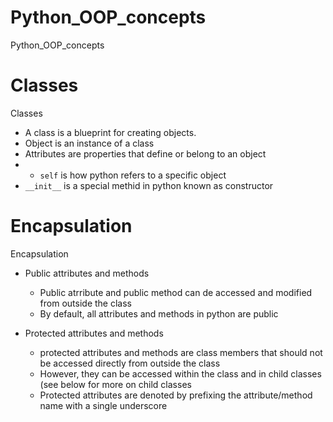 # Python_OOP_concepts
Python_OOP_concepts

# Classes
Classes
* A class is a blueprint for creating objects. 
* Object is an instance of a class
* Attributes are properties that define or belong to an object
* * `self` is how python refers to a specific object
* `__init__` is a special methid in python known as constructor

# Encapsulation
Encapsulation
* Public attributes and methods
  * Public atrribute and public method can de accessed and modified from outside the class
  * By default, all attributes and methods in python are public

* Protected attributes and methods
  * protected attributes and methods are class members that should not be accessed directly from outside the class
  * However, they can be accessed within the class and in child classes (see below for more on child classes
  * Protected attributes are denoted by prefixing the attribute/method name with a single underscore
